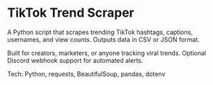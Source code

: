 # TikTok Trend Scraper

A Python script that scrapes trending TikTok hashtags, captions, usernames, and view counts. Outputs data in CSV or JSON format.

Built for creators, marketers, or anyone tracking viral trends. Optional Discord webhook support for automated alerts.

Tech: Python, requests, BeautifulSoup, pandas, dotenv
